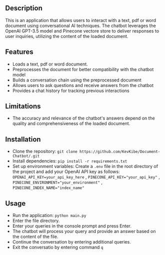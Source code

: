 ## Description
This is an application that allows users to interact with a text, pdf or word document using conversational AI techniques. The chatbot leverages the OpenAI GPT-3.5 model and Pinecone vectore store to deliver responses to user inquiries, utilizing the content of the loaded document.

## Features
- Loads a text, pdf or word document. 
- Preprocesses the document for better compatibility with the chatbot model
- Builds a conversation chain using the preprocessed document
- Allows users to ask questions and receive answers from the chatbot
- Provides a chat history for tracking previous interactions

## Limitations
- The accuracy and relevance of the chatbot's answers depend on the quality and comprehensiveness of the loaded document.

## Installation
- Clone the repository: `git clone https://github.com/KevKibe/Document-Chatbot/.git`
- Install dependencies: `pip install -r requirements.txt`
- Set up environment variables: Create a `.env` file in the root directory of the project and add your OpenAI API key as follows:
  `OPENAI_API_KEY=your_api_key_here` , `PINECONE_API_KEY="your_api_key"` , `PINECONE_ENVIRONMENT="your_environment"` ,  `PINECONE_INDEX_NAME="index_name"`

## Usage
- Run the application: `python main.py`
- Enter the file directory.
- Enter your queries in the console prompt and press Enter.
- The chatbot will process your query and provide an answer based on the content of the file.
- Continue the conversation by entering additional queries.
- Exit the conversatio by entering command `q`

